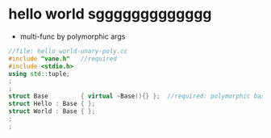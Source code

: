 # hello world sggggggggggggg

- multi-func by polymorphic args
```c++
//file: hello_world-unary-poly.cc
#include "vane.h"   //required
#include <stdio.h>
using std::tuple;
;
;
struct Base         { virtual ~Base(){} };  //required: polymorphic base
struct Hello : Base { };
struct World : Base { };
;
;






```

